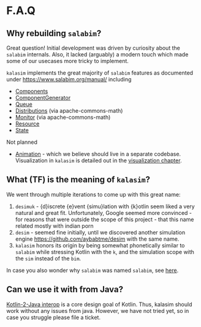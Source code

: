 # F.A.Q

## Why rebuilding `salabim`?

Great question! Initial development was driven by curiosity about the `salabim` internals. Also, it lacked (arguably) a modern touch which made some of our usecases more tricky to implement.


`kalasim` implements the great majority of `salabim` features as documented under https://www.salabim.org/manual/ including

* [Components](https://www.salabim.org/manual/Component.html)
* [ComponentGenerator](https://www.salabim.org/manual/ComponentGenerator.html)
* [Queue](https://www.salabim.org/manual/Queue.html)
* [Distributions](https://www.salabim.org/manual/Distributions.html) (via apache-commons-math)
* [Monitor](https://www.salabim.org/manual/Monitor.html) (via apache-commons-math)
* [Resource](https://www.salabim.org/manual/Resource.html)
* [State](https://www.salabim.org/manual/State.html)

Not planned

* [Animation](https://www.salabim.org/manual/Animation.html) - which we believe should live in a separate codebase. Visualization in `kalasim` is detailed out in the [visualization chapter](analysis.md).


## What (TF) is the meaning of `kalasim`?

We went through multiple iterations to come up with this great name:

1. `desimuk` - {d}iscrete {e}vent {simu}lation with {k}otlin seem liked a very natural and great fit. Unfortunately, Google seemed more convinced  - for reasons that were outside the scope of this project - that this name related mostly with indian porn
2. `desim` - seemed fine initially, until we discovered another simulation engine <https://github.com/aybabtme/desim> with the same name.
3. `kalasim`  honors its origin by being somewhat phonetically similar to `salabim` while stressing Kotlin with the `k`, and the simulation scope with the `sim` instead of the `bim`.

In case you also wonder why `salabim` was named `salabim`, see [here](https://www.salabim.org/manual/About.html#why-is-the-package-called-salabim).

## Can we use it with from Java?

[Kotlin-2-Java interop](https://kotlinlang.org/docs/reference/java-to-kotlin-interop.html) is a core design goal of Kotlin. Thus, kalasim should work without any issues from java. However, we have not tried yet, so in case you struggle please file a ticket.